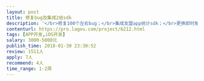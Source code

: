 ```yaml
---                
layout: post       
title: 修复bug及集成2给sdk           
description: '</br>修复100个左右bug；</br>集成友盟app统计sdk；</br>更换即时推送sdk到友盟（之前信鸽）。</br></br>时间7～10天，保证节前上线。</br>'     
contenturl: https://pro.lagou.com/project/6212.html      
tags: [APP开发,iOS开发]            
salary: 3000-5000元          
publish_time: 2018-01-30 23:30:52         
review: 1511人                   
apply: 7人                   
recommend: 4人                   
time_range: 1-2周              
---                 
```

